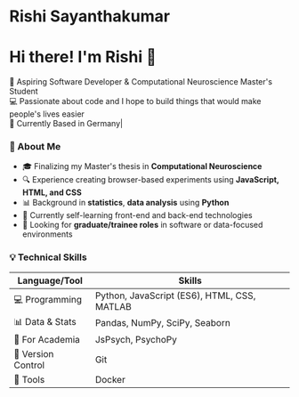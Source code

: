 # Rishi Sayanthakumar

<h1 align="left">Hi there! I'm Rishi 👋</h1>

<p align="left">
  🚀 Aspiring Software Developer & Computational Neuroscience Master's Student<br>
  💻 Passionate about code and I hope to build things that would make people's lives easier<br>
  📍 Currently Based in Germany|
</p>

### 🧠 About Me
- 🎓 Finalizing my Master's thesis in **Computational Neuroscience** 
- 🔍 Experience creating browser-based experiments using **JavaScript, HTML, and CSS**
- 📊 Background in **statistics**, **data analysis** using **Python** 
- 🌱 Currently self-learning front-end and back-end technologies 
- 👀 Looking for **graduate/trainee roles** in software or data-focused environments

 ### 💡 Technical Skills
 
| Language/Tool | Skills |
|---------------|--------|
| 💻 Programming | Python, JavaScript (ES6), HTML, CSS, MATLAB |
| 📊 Data & Stats | Pandas, NumPy, SciPy, Seaborn |
| 🧪 For Academia | JsPsych, PsychoPy |
| 🔧 Version Control | Git |
| :hammer:    Tools         | Docker |
